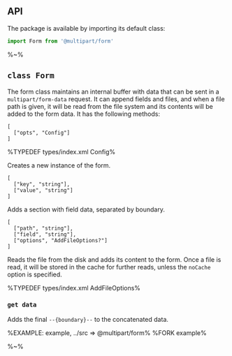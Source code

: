 ## API

The package is available by importing its default class:

```js
import Form from '@multipart/form'
```

%~%

## `class Form`

The form class maintains an internal buffer with data that can be sent in a `multipart/form-data` request. It can append fields and files, and when a file path is given, it will be read from the file system and its contents will be added to the form data. It has the following methods:

```### constructor
[
  ["opts", "Config"]
]
```

%TYPEDEF types/index.xml Config%

Creates a new instance of the form.

```### addSection
[
  ["key", "string"],
  ["value", "string"]
]
```

Adds a section with field data, separated by boundary.

```### async addFile
[
  ["path", "string"],
  ["field", "string"],
  ["options", "AddFileOptions?"]
]
```

Reads the file from the disk and adds its content to the form. Once a file is read, it will be stored in the cache for further reads, unless the `noCache` option is specified.

%TYPEDEF types/index.xml AddFileOptions%

### `get data`

Adds the final `--{boundary}--` to the concatenated data.

%EXAMPLE: example, ../src => @multipart/form%
%FORK example%

%~%